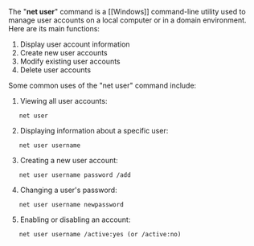 The "**net user**" command is a [[Windows]] command-line utility used to manage user accounts on a local computer or in a domain environment. Here are its main functions:

1. Display user account information
2. Create new user accounts
3. Modify existing user accounts
4. Delete user accounts

Some common uses of the "net user" command include:

1. Viewing all user accounts: 
```
   net user
```

2. Displaying information about a specific user:
```
   net user username
```

3. Creating a new user account:
```
   net user username password /add
```

4. Changing a user's password:
```
   net user username newpassword
```

5. Enabling or disabling an account:
```
   net user username /active:yes (or /active:no)

```
